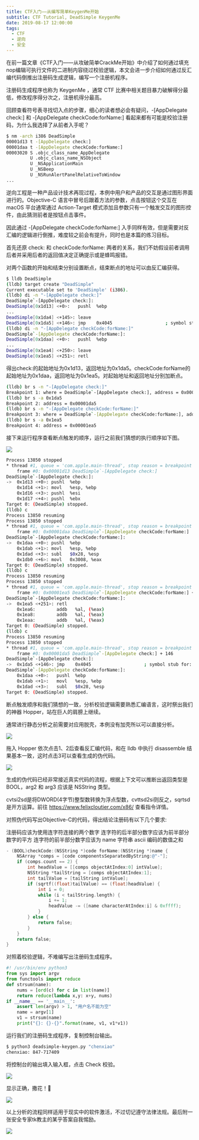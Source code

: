 ```yaml
---
title: CTF入门——从编写简单KeygenMe开始
subtitle: CTF Tutorial, DeadSimple KeygenMe
date: 2019-08-17 12:00:00
tags:
  - CTF
  - 逆向
  - 安全
---
```


在前一篇文章《CTF入门——从攻破简单CrackMe开始》中介绍了如何通过填充nop编辑可执行文件的二进制内容绕过校验逻辑，本文会进一步介绍如何通过反汇编代码倒推出注册码生成逻辑，编写一个注册机程序。

注册码生成程序也称为 KeygenMe ，通常 CTF 比赛中相关题目暴力破解得分最低，修改程序得分次之，注册机得分最高。

回顾查看符号表寻找切入点的步骤，细心的读者想必会有疑问，-[AppDelegate check:] 和 -[AppDelegate checkCode:forName:] 看起来都有可能是校验注册码，为什么我选择了从前者入手呢？

```bash
$ nm -arch i386 DeadSimple 
00001d13 t -[AppDelegate check:]
00001daa t -[AppDelegate checkCode:forName:]
00003020 S .objc_class_name_AppDelegate
         U .objc_class_name_NSObject
         U _NSApplicationMain
         U _NSBeep
         U _NSRunAlertPanelRelativeToWindow
...
```

逆向工程是一种产品设计技术再现过程，本例中用户和产品的交互是通过图形界面进行的。Objective-C 语言中冒号后跟着方法的参数，点击按钮这个交互在 macOS 平台通常通过 Action-Target 模式添加且参数只有一个触发交互的图形控件，由此猜测前者是按钮点击事件。


因此通过 -[AppDelegate checkCode:forName:] 入手同样有效，但是需要对反汇编的逻辑进行倒推，难度较之前会有提升，同时也是本篇的练习目标。

首先还原 check: 和 checkCode:forName: 两者的关系，我们不妨假设前者调用后者并采用后者的返回值决定正确提示或是蜂鸣报错。


对两个函数的开始和结束分别设置断点，结束断点的地址可以由反汇编获得。

```bash
$ lldb DeadSimple
(lldb) target create "DeadSimple"
Current executable set to 'DeadSimple' (i386).
(lldb) di -n "-[AppDelegate check:]"
DeadSimple`-[AppDelegate check:]:
DeadSimple[0x1d13] <+0>:   pushl  %ebp
...
DeadSimple[0x1da4] <+145>: leave  
DeadSimple[0x1da5] <+146>: jmp    0x4045                    ; symbol stub for: NSBeep
(lldb) di -n "-[AppDelegate checkCode:forName:]"
DeadSimple`-[AppDelegate checkCode:forName:]:
DeadSimple[0x1daa] <+0>:   pushl  %ebp
...
DeadSimple[0x1ea4] <+250>: leave  
DeadSimple[0x1ea5] <+251>: retl
```

得出check:的起始地址为0x1d13，返回地址为0x1da5。checkCode:forName的起始地址为0x1daa，返回地址为0x1ea5。对起始地址和返回地址分别加断点。

```bash
(lldb) br s -n "-[AppDelegate check:]"
Breakpoint 1: where = DeadSimple`-[AppDelegate check:], address = 0x00001d13
(lldb) br s -a 0x1da5
Breakpoint 2: address = 0x00001da5
(lldb) br s -n "-[AppDelegate checkCode:forName:]"
Breakpoint 3: where = DeadSimple`-[AppDelegate checkCode:forName:], address = 0x00001daa
(lldb) br s -a 0x1ea5
Breakpoint 4: address = 0x00001ea5
```

接下来运行程序查看断点触发的顺序，运行之前我们猜想的执行顺序如下图。

![](http://pwj4lonpu.bkt.clouddn.com/deadsimple-memory-graph.jpg)

```bash
Process 13850 stopped
* thread #1, queue = 'com.apple.main-thread', stop reason = breakpoint 1.1
    frame #0: 0x00001d13 DeadSimple`-[AppDelegate check:]
DeadSimple`-[AppDelegate check:]:
->  0x1d13 <+0>: pushl  %ebp
    0x1d14 <+1>: movl   %esp, %ebp
    0x1d16 <+3>: pushl  %esi
    0x1d17 <+4>: pushl  %ebx
Target 0: (DeadSimple) stopped.
(lldb) c
Process 13850 resuming
Process 13850 stopped
* thread #1, queue = 'com.apple.main-thread', stop reason = breakpoint 3.1
    frame #0: 0x00001daa DeadSimple`-[AppDelegate checkCode:forName:]
DeadSimple`-[AppDelegate checkCode:forName:]:
->  0x1daa <+0>: pushl  %ebp
    0x1dab <+1>: movl   %esp, %ebp
    0x1dad <+3>: subl   $0x28, %esp
    0x1db0 <+6>: movl   0x3008, %eax
Target 0: (DeadSimple) stopped.
(lldb) c
Process 13850 resuming
Process 13850 stopped
* thread #1, queue = 'com.apple.main-thread', stop reason = breakpoint 6.1
    frame #0: 0x00001ea5 DeadSimple`-[AppDelegate checkCode:forName:] + 251
DeadSimple`-[AppDelegate checkCode:forName:]:
->  0x1ea5 <+251>: retl   
    0x1ea6:        addb   %al, (%eax)
    0x1ea8:        addb   %al, (%eax)
    0x1eaa:        addb   %al, (%eax)
Target 0: (DeadSimple) stopped.
(lldb) c
Process 13850 resuming
Process 13850 stopped
* thread #1, queue = 'com.apple.main-thread', stop reason = breakpoint 5.1
    frame #0: 0x00001da5 DeadSimple`-[AppDelegate check:] + 146
DeadSimple`-[AppDelegate check:]:
->  0x1da5 <+146>: jmp    0x4045                    ; symbol stub for: NSBeep
DeadSimple`-[AppDelegate checkCode:forName:]:
    0x1daa <+0>:   pushl  %ebp
    0x1dab <+1>:   movl   %esp, %ebp
    0x1dad <+3>:   subl   $0x28, %esp
Target 0: (DeadSimple) stopped.
```

断点触发顺序和我们猜想的一致，分析校验逻辑需要熟悉汇编语言，这时祭出我们的神器 Hopper，站在巨人的肩膀上继续。

通常进行静态分析之前需要对应用脱壳，本例没有加壳所以可以直接分析。

![](http://pwj4lonpu.bkt.clouddn.com/deadsimple-hopper-hex.jpg)

拖入 Hopper 依次点击1、2后查看反汇编代码，和在 lldb 中执行 disassemble 结果基本一致，这时点击3可以查看生成的伪代码。

![](http://pwj4lonpu.bkt.clouddn.com/deadsimple-hopper-psedo.jpg)

生成的伪代码已经非常接近真实代码的流程，根据上下文可以推断出返回类型是 BOOL，arg2 和 arg3 应该是 NSString 类型。



cvtsi2sd是将DWORD(4字节)整型数转换为浮点型数，cvttsd2si则反之，sqrtsd是开方运算。前往 https://www.felixcloutier.com/x86/ 查看指令详情。



对照伪代码写出Objective-C的代码，得出结论注册码有以下几个要求:

 注册码应该为使用连字符连接的两个数字
连字符的后半部分数字应该为前半部分数字的平方
连字符的前半部分数字应该为 name 字符串 ascii 编码的数值之和

```Objective-C
- (BOOL)checkCode:(NSString *)code forName:(NSString *)name {
    NSArray *comps = [code componentsSeparatedByString:@"-"];
    if (comps.count == 2) {
        int headValue = [[comps objectAtIndex:0] intValue];
        NSString *tailString = [comps objectAtIndex:1];
        int tailValue = [tailString intValue];
        if (sqrtf((float)tailValue) == (float)headValue) {
            int i = 0;
            while (i < tailString.length) {
                i += 1;
                headValue -= ([name characterAtIndex:i] & 0xffff);
            }
        } else {
            return false;
        }
    }
    return false;
}
```

对照着校验逻辑，不难编写出注册码生成程序。

```python
#! /usr/bin/env python3
from sys import argv
from functools import reduce
def strsum(name):
    nums = [ord(c) for c in list(name)]
    return reduce(lambda x,y: x+y, nums)
if __name__ == '__main__':
    assert len(argv) > 1, "用户名不能为空"
    name = argv[1]
    v1 = strsum(name)
    print("{}: {}-{}".format(name, v1, v1*v1))
```

运行我们的注册码生成程序，复制控制台输出。

```bash
$ python3 deadsimple-keygen.py "chenxiao"
chenxiao: 847-717409
```

将控制台的输出填入输入框，点击 Check 校验。

![](http://pwj4lonpu.bkt.clouddn.com/deadsimple-ui-input.jpg)

显示正确，撒花！🎉

![](http://pwj4lonpu.bkt.clouddn.com/imgdeadsimple-ui-success.jpg)


以上分析的流程同样适用于现实中的软件激活，不过切记遵守法律法规。最后附一张安全专家tk教主的某乎答案自我惕励。

![](http://pwj4lonpu.bkt.clouddn.com/deadsimple-tk.jpg)
